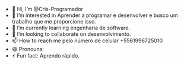 - 👋 Hi, I’m @Cris-Programador
- 👀 I’m interested in Aprender a programar e desenvolver e busco um trabalho que me proporcione isso.
- 🌱 I’m currently learning engenharia de software.
- 💞️ I’m looking to collaborate on desenvolvimento.
- 📫 How to reach me pelo número de celular +5561996725010
- 😄 Pronouns:
- ⚡ Fun fact: Aprendo rápido.

<!---
Cris-Programador/Cris-Programador is a ✨ special ✨ repository because its `README.md` (this file) appears on your GitHub profile.
You can click the Preview link to take a look at your changes.
--->
